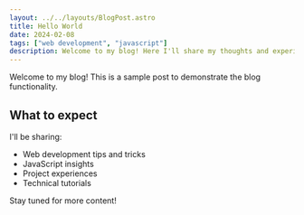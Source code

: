 ```yaml
---
layout: ../../layouts/BlogPost.astro
title: Hello World
date: 2024-02-08
tags: ["web development", "javascript"]
description: Welcome to my blog! Here I'll share my thoughts and experiences about web development, JavaScript, and more.
---
```


Welcome to my blog! This is a sample post to demonstrate the blog functionality.

## What to expect

I'll be sharing:

- Web development tips and tricks
- JavaScript insights
- Project experiences
- Technical tutorials

Stay tuned for more content!
